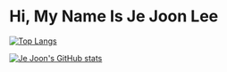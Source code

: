 # Hi, My Name Is Je Joon Lee



[![Top Langs](https://github-readme-stats.vercel.app/api/top-langs/?username=jejoonlee&theme=buefy)](https://github.com/anuraghazra/github-readme-stats)

[![Je Joon's GitHub stats](https://github-readme-stats.vercel.app/api?username=jejoonlee&theme=buefy&show_icons=true)](https://github.com/anuraghazra/github-readme-stats)





